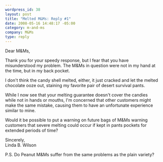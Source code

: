 ```yaml
--- 
wordpress_id: 38
layout: post
title: "Melted M&Ms: Reply #1"
date: 2008-05-16 14:48:17 -05:00
category: m-and-ms
company: M&Ms
type: reply
---
```

Dear M&Ms,

Thank you for your speedy response, but I fear that you have misunderstood my problem.  The M&Ms in question were not in my hand at the time, but in my back pocket.

I don't think the candy shell melted, either, it just cracked and let the melted chocolate ooze out, staining my favorite pair of desert survival pants.

While I now see that your melting guarantee doesn't cover the candies while not in hands or mouths, I'm concerned that other customers might make the same mistake, causing them to have an unfortunate experience similar to mine. 

Would it be possible to put a warning on future bags of M&Ms warning customers that severe melting could occur if kept in pants pockets for extended periods of time?

Sincerely,  
Linda B. Wilson

P.S. Do Peanut M&Ms suffer from the same problems as the plain variety?
